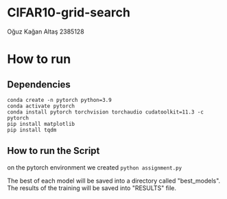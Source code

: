 
# CIFAR10-grid-search

Oğuz Kağan Altaş 2385128


# How to run

## Dependencies

    conda create -n pytorch python=3.9
    conda activate pytorch
    conda install pytorch torchvision torchaudio cudatoolkit=11.3 -c pytorch
    pip install matplotlib
    pip install tqdm
	
## How to run the Script

on the pytorch environment we created
    `python assignment.py`

The best of each model will be saved into a directory called "best_models".
The results of the training will be saved into "RESULTS" file.
